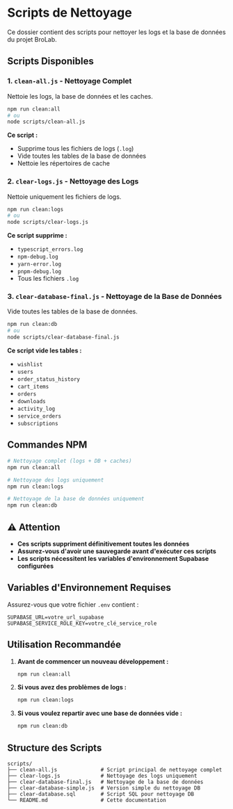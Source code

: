 # Scripts de Nettoyage

Ce dossier contient des scripts pour nettoyer les logs et la base de données du projet BroLab.

## Scripts Disponibles

### 1. `clean-all.js` - Nettoyage Complet
Nettoie les logs, la base de données et les caches.

```bash
npm run clean:all
# ou
node scripts/clean-all.js
```

**Ce script :**
- Supprime tous les fichiers de logs (`.log`)
- Vide toutes les tables de la base de données
- Nettoie les répertoires de cache

### 2. `clear-logs.js` - Nettoyage des Logs
Nettoie uniquement les fichiers de logs.

```bash
npm run clean:logs
# ou
node scripts/clear-logs.js
```

**Ce script supprime :**
- `typescript_errors.log`
- `npm-debug.log`
- `yarn-error.log`
- `pnpm-debug.log`
- Tous les fichiers `.log`

### 3. `clear-database-final.js` - Nettoyage de la Base de Données
Vide toutes les tables de la base de données.

```bash
npm run clean:db
# ou
node scripts/clear-database-final.js
```

**Ce script vide les tables :**
- `wishlist`
- `users`
- `order_status_history`
- `cart_items`
- `orders`
- `downloads`
- `activity_log`
- `service_orders`
- `subscriptions`

## Commandes NPM

```bash
# Nettoyage complet (logs + DB + caches)
npm run clean:all

# Nettoyage des logs uniquement
npm run clean:logs

# Nettoyage de la base de données uniquement
npm run clean:db
```

## ⚠️ Attention

- **Ces scripts suppriment définitivement toutes les données**
- **Assurez-vous d'avoir une sauvegarde avant d'exécuter ces scripts**
- **Les scripts nécessitent les variables d'environnement Supabase configurées**

## Variables d'Environnement Requises

Assurez-vous que votre fichier `.env` contient :

```env
SUPABASE_URL=votre_url_supabase
SUPABASE_SERVICE_ROLE_KEY=votre_clé_service_role
```

## Utilisation Recommandée

1. **Avant de commencer un nouveau développement :**
   ```bash
   npm run clean:all
   ```

2. **Si vous avez des problèmes de logs :**
   ```bash
   npm run clean:logs
   ```

3. **Si vous voulez repartir avec une base de données vide :**
   ```bash
   npm run clean:db
   ```

## Structure des Scripts

```
scripts/
├── clean-all.js              # Script principal de nettoyage complet
├── clear-logs.js             # Nettoyage des logs uniquement
├── clear-database-final.js   # Nettoyage de la base de données
├── clear-database-simple.js  # Version simple du nettoyage DB
├── clear-database.sql        # Script SQL pour nettoyage DB
└── README.md                 # Cette documentation
``` 